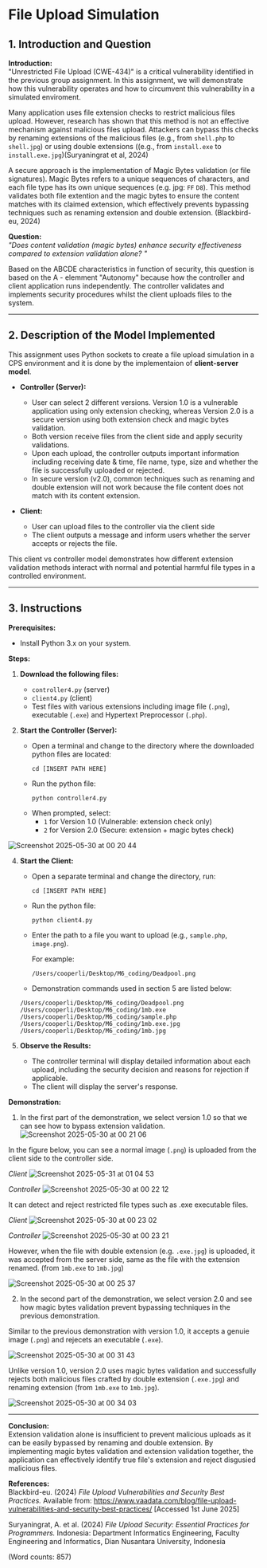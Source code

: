 # File Upload Simulation 

## 1. Introduction and Question 
**Introduction:**  
"Unrestricted File Upload (CWE-434)" is a critical vulnerability identified in the previous group assignment. In this assignment, we will demonstrate how this vulnerability operates and how to circumvent this vulnerability in a simulated enviroment.

Many application uses file extension checks to restrict malicious files upload. However, research has shown that this method is not an effective mechanism against malicious files upload. Attackers can bypass this checks by renaming extensions of the malicious files (e.g., from `shell.php` to `shell.jpg`) or using double extensions ((e.g., from `install.exe` to `install.exe.jpg`)(Suryaningrat et al, 2024)

A secure approach is the implementation of Magic Bytes validation (or file signatures). Magic Bytes refers to a unique sequences of characters, and each file type has its own unique sequences (e.g. jpg: `FF` `D8`). This method validates both file extention and the magic bytes to ensure the content matches with its claimed extension, which effectively prevents bypassing techniques such as renaming extension and double extension. (Blackbird-eu, 2024)

**Question:**  
*"Does content validation (magic bytes) enhance security effectiveness compared to extension validation alone? "*

Based on the ABCDE characteristics in function of security, this question is based on the A - elemment "Autonomy" because how the controller and client application runs independently. The controller validates and implements security procedures whilst the client uploads files to the system.

---

## 2. Description of the Model Implemented

This assignment uses Python sockets to create a file upload simulation in a CPS environment and it is done by the implementaion of **client-server model**.

- **Controller (Server):**
  - User can select 2 different versions. Version 1.0 is a vulnerable application using only extension checking, whereas Version 2.0 is a secure version using both extension check and magic bytes validation.
  - Both version receive files from the client side and apply security validations.
  - Upon each upload, the controller outputs important information including receiving date & time, file name, type, size and whether the file is successfully uploaded or rejected.
  - In secure version (v2.0), common techniques such as renaming and double extension will not work because the file content does not match with its content extension.

- **Client:**
  - User can upload files to the controller via the client side
  - The client outputs a message and inform users whether the server accepts or rejects the file.

This client vs controller model demonstrates how different extension validation methods interact with normal and potential harmful file types in a controlled environment.

---

## 3. Instructions

**Prerequisites:**  
- Install Python 3.x on your system.

**Steps:**
1. **Download the following files:**
   - `controller4.py` (server)
   - `client4.py` (client)
   - Test files with various extensions including image file (`.png`), executable (`.exe`) and Hypertext Preprocessor (`.php`).

2. **Start the Controller (Server):**
   - Open a terminal and change to the directory where the downloaded python files are located:
     ```
     cd [INSERT PATH HERE]
     ```
   - Run the python file:
     ```
     python controller4.py
     ```
   - When prompted, select:
     - `1` for Version 1.0 (Vulnerable: extension check only)
     - `2` for Version 2.0 (Secure: extension + magic bytes check)
       
![Screenshot 2025-05-30 at 00 20 44](https://github.com/user-attachments/assets/c4c7a749-23b3-4a33-a675-2b497c76a549)

4. **Start the Client:**
   - Open a separate terminal and change the directory, run:
     ```
     cd [INSERT PATH HERE]
     ```
   - Run the python file:
     ```
     python client4.py
     ```
   - Enter the path to a file you want to upload (e.g., `sample.php`, `image.png`).
     
     For example:
     
     ```
     /Users/cooperli/Desktop/M6_coding/Deadpool.png
     ```
    - Demonstration commands used in section 5 are listed below:
     ```
     /Users/cooperli/Desktop/M6_coding/Deadpool.png
     /Users/cooperli/Desktop/M6_coding/1mb.exe
     /Users/cooperli/Desktop/M6_coding/sample.php
     /Users/cooperli/Desktop/M6_coding/1mb.exe.jpg
     /Users/cooperli/Desktop/M6_coding/1mb.jpg
     ```

5. **Observe the Results:**
   - The controller terminal will display detailed information about each upload, including the security decision and reasons for rejection if applicable.
   - The client will display the server's response.
  
**Demonstration:**  
1) In the first part of the demonstration, we select version 1.0 so that we can see how to bypass extension validation.
![Screenshot 2025-05-30 at 00 21 06](https://github.com/user-attachments/assets/b57ec5c5-1d5c-4863-9d34-4d9586abb65b)

In the figure below, you can see a normal image (`.png`) is uploaded from the client side to the controller side.

*Client*
![Screenshot 2025-05-31 at 01 04 53](https://github.com/user-attachments/assets/2e656657-f067-436a-ab1a-91211d8cba10)

*Controller*
![Screenshot 2025-05-30 at 00 22 12](https://github.com/user-attachments/assets/f16fe87b-0eee-4ea4-a78f-bf0922d9f598)

It can detect and reject restricted file types such as .exe executable files.

*Client*
![Screenshot 2025-05-30 at 00 23 02](https://github.com/user-attachments/assets/6849920d-678f-4b04-8a11-058cef63085a)

*Controller*
![Screenshot 2025-05-30 at 00 23 21](https://github.com/user-attachments/assets/4824c5c3-2e8e-4c6f-b1b6-b88eb80b4d7d)

However, when the file with double extension (e.g. `.exe.jpg`) is uploaded, it was accepted from the server side, same as the file with the extension renamed. (from `1mb.exe` to `1mb.jpg`)

![Screenshot 2025-05-30 at 00 25 37](https://github.com/user-attachments/assets/5e4a3fb2-90fd-41c1-9724-21183cca9369)

2) In the second part of the demonstration, we select version 2.0 and see how magic bytes validation prevent bypassing techniques in the previous demonstration.

Similar to the previous demonstration with version 1.0, it accepts a genuie image (`.png`) and rejecets an executable (`.exe`).

![Screenshot 2025-05-30 at 00 31 43](https://github.com/user-attachments/assets/b62aea7c-2cd8-4b9f-be52-e85f4511139f)

Unlike version 1.0, version 2.0 uses magic bytes validation and successfully rejects both malicious files crafted by double extension (`.exe.jpg`) and renaming extension (from `1mb.exe` to `1mb.jpg`).

![Screenshot 2025-05-30 at 00 34 03](https://github.com/user-attachments/assets/03bc6f18-fe34-4aaf-84c0-17e70d0a40dd)

---
**Conclusion:**  
Extension validation alone is insufficient to prevent malicious uploads as it can be easily bypassed by renaming and double extension. By implementing magic bytes validation and extension validation together, the application can effectively identify true file's extension and reject disgusied malicious files.

**References:**  
Blackbird-eu. (2024) _File Upload Vulnerabilities and Security Best Practices._ Available from: https://www.vaadata.com/blog/file-upload-vulnerabilities-and-security-best-practices/ [Accessed 1st June 2025]

Suryaningrat, A. et al. (2024) _File Upload Security: Essential Practices for Programmers._ Indonesia: Department Informatics Engineering, Faculty Engineering and Informatics, Dian
Nusantara University, Indonesia


(Word counts: 857)
